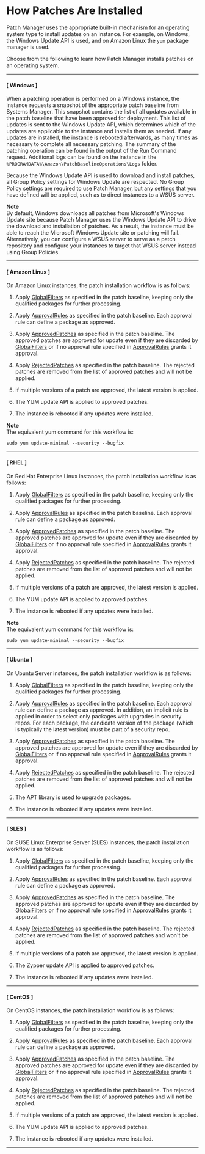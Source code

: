 # How Patches Are Installed<a name="patch-manager-how-it-works-installation"></a>

Patch Manager uses the appropriate built\-in mechanism for an operating system type to install updates on an instance\. For example, on Windows, the Windows Update API is used, and on Amazon Linux the `yum` package manager is used\.

Choose from the following to learn how Patch Manager installs patches on an operating system\.

------
#### [ Windows ]

When a patching operation is performed on a Windows instance, the instance requests a snapshot of the appropriate patch baseline from Systems Manager\. This snapshot contains the list of all updates available in the patch baseline that have been approved for deployment\. This list of updates is sent to the Windows Update API, which determines which of the updates are applicable to the instance and installs them as needed\. If any updates are installed, the instance is rebooted afterwards, as many times as necessary to complete all necessary patching\. The summary of the patching operation can be found in the output of the Run Command request\. Additional logs can be found on the instance in the `%PROGRAMDATA%\Amazon\PatchBaselineOperations\Logs` folder\.

Because the Windows Update API is used to download and install patches, all Group Policy settings for Windows Update are respected\. No Group Policy settings are required to use Patch Manager, but any settings that you have defined will be applied, such as to direct instances to a WSUS server\.

**Note**  
By default, Windows downloads all patches from Microsoft's Windows Update site because Patch Manager uses the Windows Update API to drive the download and installation of patches\. As a result, the instance must be able to reach the Microsoft Windows Update site or patching will fail\. Alternatively, you can configure a WSUS server to serve as a patch repository and configure your instances to target that WSUS server instead using Group Policies\.

------
#### [ Amazon Linux ]

On Amazon Linux instances, the patch installation workflow is as follows:

1. Apply [GlobalFilters](http://docs.aws.amazon.com/systems-manager/latest/APIReference/API_CreatePatchBaseline.html#EC2-CreatePatchBaseline-request-GlobalFilters) as specified in the patch baseline, keeping only the qualified packages for further processing\. 

1. Apply [ApprovalRules](http://docs.aws.amazon.com/systems-manager/latest/APIReference/API_CreatePatchBaseline.html#EC2-CreatePatchBaseline-request-ApprovalRules) as specified in the patch baseline\. Each approval rule can define a package as approved\.

1. Apply [ApprovedPatches](http://docs.aws.amazon.com/systems-manager/latest/APIReference/API_CreatePatchBaseline.html#EC2-CreatePatchBaseline-request-ApprovedPatches) as specified in the patch baseline\. The approved patches are approved for update even if they are discarded by [GlobalFilters](http://docs.aws.amazon.com/systems-manager/latest/APIReference/API_CreatePatchBaseline.html#EC2-CreatePatchBaseline-request-GlobalFilters) or if no approval rule specified in [ApprovalRules](http://docs.aws.amazon.com/systems-manager/latest/APIReference/API_CreatePatchBaseline.html#EC2-CreatePatchBaseline-request-ApprovalRules) grants it approval\.

1. Apply [RejectedPatches](http://docs.aws.amazon.com/systems-manager/latest/APIReference/API_CreatePatchBaseline.html#EC2-CreatePatchBaseline-request-RejectedPatches) as specified in the patch baseline\. The rejected patches are removed from the list of approved patches and will not be applied\.

1. If multiple versions of a patch are approved, the latest version is applied\.

1. The YUM update API is applied to approved patches\.

1. The instance is rebooted if any updates were installed\. 

**Note**  
The equivalent yum command for this workflow is:  

```
sudo yum update-minimal --security --bugfix 
```

------
#### [ RHEL ]

On Red Hat Enterprise Linux instances, the patch installation workflow is as follows:

1.  Apply [GlobalFilters](http://docs.aws.amazon.com/systems-manager/latest/APIReference/API_CreatePatchBaseline.html#EC2-CreatePatchBaseline-request-GlobalFilters) as specified in the patch baseline, keeping only the qualified packages for further processing\. 

1. Apply [ApprovalRules](http://docs.aws.amazon.com/systems-manager/latest/APIReference/API_CreatePatchBaseline.html#EC2-CreatePatchBaseline-request-ApprovalRules) as specified in the patch baseline\. Each approval rule can define a package as approved\.

1. Apply [ApprovedPatches](http://docs.aws.amazon.com/systems-manager/latest/APIReference/API_CreatePatchBaseline.html#EC2-CreatePatchBaseline-request-ApprovedPatches) as specified in the patch baseline\. The approved patches are approved for update even if they are discarded by [GlobalFilters](http://docs.aws.amazon.com/systems-manager/latest/APIReference/API_CreatePatchBaseline.html#EC2-CreatePatchBaseline-request-GlobalFilters) or if no approval rule specified in [ApprovalRules](http://docs.aws.amazon.com/systems-manager/latest/APIReference/API_CreatePatchBaseline.html#EC2-CreatePatchBaseline-request-ApprovalRules) grants it approval\.

1. Apply [RejectedPatches](http://docs.aws.amazon.com/systems-manager/latest/APIReference/API_CreatePatchBaseline.html#EC2-CreatePatchBaseline-request-RejectedPatches) as specified in the patch baseline\. The rejected patches are removed from the list of approved patches and will not be applied\.

1. If multiple versions of a patch are approved, the latest version is applied\.

1. The YUM update API is applied to approved patches\.

1. The instance is rebooted if any updates were installed\. 

**Note**  
The equivalent yum command for this workflow is:  

```
sudo yum update-minimal --security --bugfix 
```

------
#### [ Ubuntu ]

On Ubuntu Server instances, the patch installation workflow is as follows:

1.  Apply [GlobalFilters](http://docs.aws.amazon.com/systems-manager/latest/APIReference/API_CreatePatchBaseline.html#EC2-CreatePatchBaseline-request-GlobalFilters) as specified in the patch baseline, keeping only the qualified packages for further processing\. 

1. Apply [ApprovalRules](http://docs.aws.amazon.com/systems-manager/latest/APIReference/API_CreatePatchBaseline.html#EC2-CreatePatchBaseline-request-ApprovalRules) as specified in the patch baseline\. Each approval rule can define a package as approved\. In addition, an implicit rule is applied in order to select only packages with upgrades in security repos\. For each package, the candidate version of the package \(which is typically the latest version\) must be part of a security repo\.

1. Apply [ApprovedPatches](http://docs.aws.amazon.com/systems-manager/latest/APIReference/API_CreatePatchBaseline.html#EC2-CreatePatchBaseline-request-ApprovedPatches) as specified in the patch baseline\. The approved patches are approved for update even if they are discarded by [GlobalFilters](http://docs.aws.amazon.com/systems-manager/latest/APIReference/API_CreatePatchBaseline.html#EC2-CreatePatchBaseline-request-GlobalFilters) or if no approval rule specified in [ApprovalRules](http://docs.aws.amazon.com/systems-manager/latest/APIReference/API_CreatePatchBaseline.html#EC2-CreatePatchBaseline-request-ApprovalRules) grants it approval\.

1. Apply [RejectedPatches](http://docs.aws.amazon.com/systems-manager/latest/APIReference/API_CreatePatchBaseline.html#EC2-CreatePatchBaseline-request-RejectedPatches) as specified in the patch baseline\. The rejected patches are removed from the list of approved patches and will not be applied\.

1. The APT library is used to upgrade packages\.

1. The instance is rebooted if any updates were installed\. 

------
#### [ SLES ]

On SUSE Linux Enterprise Server \(SLES\) instances, the patch installation workflow is as follows:

1. Apply [GlobalFilters](http://docs.aws.amazon.com/systems-manager/latest/APIReference/API_CreatePatchBaseline.html#EC2-CreatePatchBaseline-request-GlobalFilters) as specified in the patch baseline, keeping only the qualified packages for further processing\. 

1. Apply [ApprovalRules](http://docs.aws.amazon.com/systems-manager/latest/APIReference/API_CreatePatchBaseline.html#EC2-CreatePatchBaseline-request-ApprovalRules) as specified in the patch baseline\. Each approval rule can define a package as approved\.

1. Apply [ApprovedPatches](http://docs.aws.amazon.com/systems-manager/latest/APIReference/API_CreatePatchBaseline.html#EC2-CreatePatchBaseline-request-ApprovedPatches) as specified in the patch baseline\. The approved patches are approved for update even if they are discarded by [GlobalFilters](http://docs.aws.amazon.com/systems-manager/latest/APIReference/API_CreatePatchBaseline.html#EC2-CreatePatchBaseline-request-GlobalFilters) or if no approval rule specified in [ApprovalRules](http://docs.aws.amazon.com/systems-manager/latest/APIReference/API_CreatePatchBaseline.html#EC2-CreatePatchBaseline-request-ApprovalRules) grants it approval\.

1. Apply [RejectedPatches](http://docs.aws.amazon.com/systems-manager/latest/APIReference/API_CreatePatchBaseline.html#EC2-CreatePatchBaseline-request-RejectedPatches) as specified in the patch baseline\. The rejected patches are removed from the list of approved patches and won't be applied\.

1. If multiple versions of a patch are approved, the latest version is applied\.

1. The Zypper update API is applied to approved patches\.

1. The instance is rebooted if any updates were installed\. 

------
#### [ CentOS ]

On CentOS instances, the patch installation workflow is as follows:

1.  Apply [GlobalFilters](http://docs.aws.amazon.com/systems-manager/latest/APIReference/API_CreatePatchBaseline.html#EC2-CreatePatchBaseline-request-GlobalFilters) as specified in the patch baseline, keeping only the qualified packages for further processing\. 

1. Apply [ApprovalRules](http://docs.aws.amazon.com/systems-manager/latest/APIReference/API_CreatePatchBaseline.html#EC2-CreatePatchBaseline-request-ApprovalRules) as specified in the patch baseline\. Each approval rule can define a package as approved\.

1. Apply [ApprovedPatches](http://docs.aws.amazon.com/systems-manager/latest/APIReference/API_CreatePatchBaseline.html#EC2-CreatePatchBaseline-request-ApprovedPatches) as specified in the patch baseline\. The approved patches are approved for update even if they are discarded by [GlobalFilters](http://docs.aws.amazon.com/systems-manager/latest/APIReference/API_CreatePatchBaseline.html#EC2-CreatePatchBaseline-request-GlobalFilters) or if no approval rule specified in [ApprovalRules](http://docs.aws.amazon.com/systems-manager/latest/APIReference/API_CreatePatchBaseline.html#EC2-CreatePatchBaseline-request-ApprovalRules) grants it approval\.

1. Apply [RejectedPatches](http://docs.aws.amazon.com/systems-manager/latest/APIReference/API_CreatePatchBaseline.html#EC2-CreatePatchBaseline-request-RejectedPatches) as specified in the patch baseline\. The rejected patches are removed from the list of approved patches and will not be applied\.

1. If multiple versions of a patch are approved, the latest version is applied\.

1. The YUM update API is applied to approved patches\.

1. The instance is rebooted if any updates were installed\. 

------